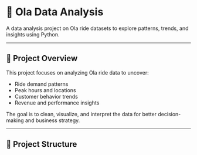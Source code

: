 # 🚖 Ola Data Analysis

A data analysis project on Ola ride datasets to explore patterns, trends, and insights using Python.

---

## 📌 Project Overview
This project focuses on analyzing Ola ride data to uncover:
- Ride demand patterns
- Peak hours and locations
- Customer behavior trends
- Revenue and performance insights

The goal is to clean, visualize, and interpret the data for better decision-making and business strategy.

---

## 📂 Project Structure
